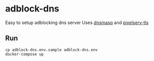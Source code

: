 # adblock-dns
Easy to setup adblocking dns server
Uses [dnsmasq](http://www.thekelleys.org.uk/dnsmasq/doc.html) and [pixelserv-tls](https://github.com/kvic-z/pixelserv-tls)

## Run
```
cp adblock-dns.env.sample adblock-dns.env
docker-compose up
```
